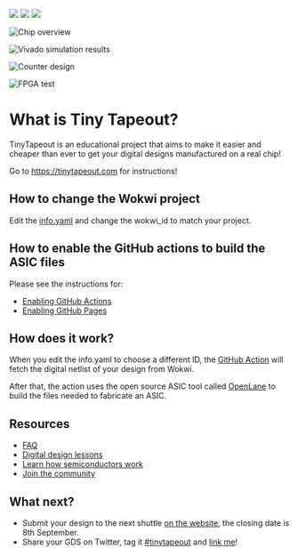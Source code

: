 ![](../../workflows/gds/badge.svg) ![](../../workflows/docs/badge.svg) ![](../../workflows/wokwi_test/badge.svg)

![Chip overview](https://github.com/aiunderstand/tt04-balanced-ternary-counter-and-radix-convertor/tree/main/overview.png)


![Vivado simulation results](https://github.com/aiunderstand/tt04-balanced-ternary-counter-and-radix-convertor/tree/main/vivado_simulation_result.png)

![Counter design](https://github.com/aiunderstand/tt04-balanced-ternary-counter-and-radix-convertor/tree/main/counter_design.png)

![FPGA test](https://github.com/aiunderstand/tt04-balanced-ternary-counter-and-radix-convertor/tree/main/basys3_fpga.jpg)
# What is Tiny Tapeout?

TinyTapeout is an educational project that aims to make it easier and cheaper than ever to get your digital designs manufactured on a real chip!

Go to https://tinytapeout.com for instructions!

## How to change the Wokwi project

Edit the [info.yaml](info.yaml) and change the wokwi_id to match your project.

## How to enable the GitHub actions to build the ASIC files

Please see the instructions for:

- [Enabling GitHub Actions](https://tinytapeout.com/faq/#when-i-commit-my-change-the-gds-action-isnt-running)
- [Enabling GitHub Pages](https://tinytapeout.com/faq/#my-github-action-is-failing-on-the-pages-part)

## How does it work?

When you edit the info.yaml to choose a different ID, the [GitHub Action](.github/workflows/gds.yaml) will fetch the digital netlist of your design from Wokwi.

After that, the action uses the open source ASIC tool called [OpenLane](https://www.zerotoasiccourse.com/terminology/openlane/) to build the files needed to fabricate an ASIC.

## Resources

- [FAQ](https://tinytapeout.com/faq/)
- [Digital design lessons](https://tinytapeout.com/digital_design/)
- [Learn how semiconductors work](https://tinytapeout.com/siliwiz/)
- [Join the community](https://discord.gg/rPK2nSjxy8)

## What next?

- Submit your design to the next shuttle [on the website](https://tinytapeout.com/#submit-your-design), the closing date is 8th September.
- Share your GDS on Twitter, tag it [#tinytapeout](https://twitter.com/hashtag/tinytapeout?src=hashtag_click) and [link me](https://twitter.com/matthewvenn)!
